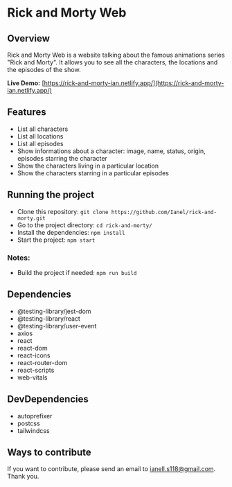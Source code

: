 # Rick and Morty Web

## Overview

Rick and Morty Web is a website talking about the famous animations series "Rick and Morty". It allows you to see all the characters, the locations and the episodes of the show.

**Live Demo:** [https://rick-and-morty-ian.netlify.app/](https://rick-and-morty-ian.netlify.app/)

## Features

- List all characters
- List all locations
- List all episodes
- Show informations about a character: image, name, status, origin, episodes starring the character
- Show the characters living in a particular location
- Show the characters starring in a particular episodes

## Running the project

- Clone this repository: `git clone https://github.com/Ianel/rick-and-morty.git`
- Go to the project directory: `cd rick-and-morty/`
- Install the dependencies: `npm install`
- Start the project: `npm start`

### Notes:

- Build the project if needed: `npm run build`

## Dependencies

- @testing-library/jest-dom
- @testing-library/react
- @testing-library/user-event
- axios
- react
- react-dom
- react-icons
- react-router-dom
- react-scripts
- web-vitals

## DevDependencies

- autoprefixer
- postcss
- tailwindcss

## Ways to contribute

If you want to contribute, please send an email to <ianell.s118@gmail.com>. Thank you.
